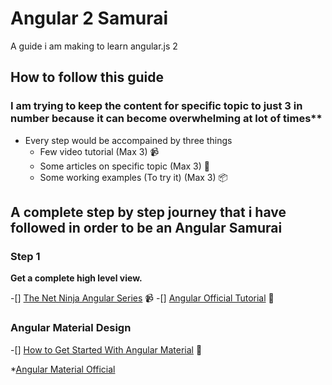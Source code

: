# Angular 2 Samurai

A guide i am making to learn angular.js 2

## How to follow this guide

### I am trying to keep the content for specific topic to just 3 in number because it can become overwhelming at lot of times**

* Every step would be accompained by three things
  * Few video tutorial (Max 3) :video_camera:
  * Some articles on specific topic (Max 3) :notebook:
  * Some working examples (To try it) (Max 3) :package:

## A complete step by step journey that i have followed in order to be an Angular Samurai

### Step 1

**Get a complete high level view.**

-[] [The Net Ninja Angular Series](https://www.youtube.com/watch?v=DwTNR3EBSJQ&list=PL4cUxeGkcC9jqhk5RvBiEwHMKSUXPyng0) :video_camera:
-[] [Angular Official Tutorial](https://angular.io/tutorial) :notebook:

### Angular Material Design

-[] [How to Get Started With Angular Material](https://alligator.io/angular/angular-material-2/) :notebook:

  *[Angular Material Official](https://material.angular.io/)
